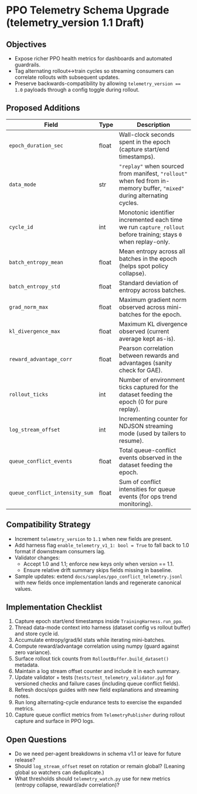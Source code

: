 # PPO Telemetry Schema Upgrade (telemetry_version 1.1 Draft)

## Objectives
- Expose richer PPO health metrics for dashboards and automated guardrails.
- Tag alternating rollout↔train cycles so streaming consumers can correlate rollouts with subsequent updates.
- Preserve backwards-compatibility by allowing `telemetry_version == 1.0` payloads through a config toggle during rollout.

## Proposed Additions
| Field | Type | Description |
| --- | --- | --- |
| `epoch_duration_sec` | float | Wall-clock seconds spent in the epoch (capture start/end timestamps). |
| `data_mode` | str | `"replay"` when sourced from manifest, `"rollout"` when fed from in-memory buffer, `"mixed"` during alternating cycles. |
| `cycle_id` | int | Monotonic identifier incremented each time we run `capture_rollout` before training; stays `0` when replay-only. |
| `batch_entropy_mean` | float | Mean entropy across all batches in the epoch (helps spot policy collapse). |
| `batch_entropy_std` | float | Standard deviation of entropy across batches. |
| `grad_norm_max` | float | Maximum gradient norm observed across mini-batches for the epoch. |
| `kl_divergence_max` | float | Maximum KL divergence observed (current average kept as-is). |
| `reward_advantage_corr` | float | Pearson correlation between rewards and advantages (sanity check for GAE). |
| `rollout_ticks` | int | Number of environment ticks captured for the dataset feeding the epoch (0 for pure replay). |
| `log_stream_offset` | int | Incrementing counter for NDJSON streaming mode (used by tailers to resume). |
| `queue_conflict_events` | float | Total queue-conflict events observed in the dataset feeding the epoch. |
| `queue_conflict_intensity_sum` | float | Sum of conflict intensities for queue events (for ops trend monitoring). |

## Compatibility Strategy
- Increment `telemetry_version` to `1.1` when new fields are present.
- Add harness flag `enable_telemetry_v1_1: bool = True` to fall back to 1.0 format if downstream consumers lag.
- Validator changes:
  - Accept 1.0 and 1.1; enforce new keys only when version == 1.1.
  - Ensure relative drift summary skips fields missing in baseline.
- Sample updates: extend `docs/samples/ppo_conflict_telemetry.jsonl` with new fields once implementation lands and regenerate canonical values.

## Implementation Checklist
1. Capture epoch start/end timestamps inside `TrainingHarness.run_ppo`.
2. Thread data-mode context into harness (dataset config vs rollout buffer) and store cycle id.
3. Accumulate entropy/grad/kl stats while iterating mini-batches.
4. Compute reward/advantage correlation using numpy (guard against zero variance).
5. Surface rollout tick counts from `RolloutBuffer.build_dataset()` metadata.
6. Maintain a log stream offset counter and include it in each summary.
7. Update validator + tests (`tests/test_telemetry_validator.py`) for versioned checks and failure cases (including queue conflict fields).
8. Refresh docs/ops guides with new field explanations and streaming notes.
9. Run long alternating-cycle endurance tests to exercise the expanded metrics.
10. Capture queue conflict metrics from `TelemetryPublisher` during rollout capture and surface in PPO logs.

## Open Questions
- Do we need per-agent breakdowns in schema v1.1 or leave for future release?
- Should `log_stream_offset` reset on rotation or remain global? (Leaning global so watchers can deduplicate.)
- What thresholds should `telemetry_watch.py` use for new metrics (entropy collapse, reward/adv correlation)?
